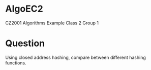 # AlgoEC2
CZ2001 Algorithms Example Class 2
Group 1

# Question
Using closed address hashing, compare between different hashing functions.
